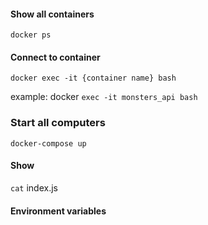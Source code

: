 #### Show all containers
`docker ps`

#### Connect to container
`docker exec -it {container name} bash`

example: docker `exec -it monsters_api bash`

### Start all computers
`docker-compose up`

#### Show 
`cat` index.js 

#### Environment variables

